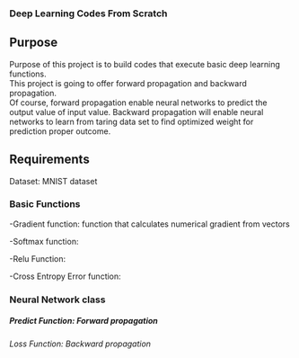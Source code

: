<h3>Deep Learning  Codes From Scratch<h3>

## Purpose

Purpose of this project is to build codes that execute basic deep learning functions. <br>This project is going to offer forward propagation and backward propagation.<br>Of course, forward propagation enable neural networks to predict the output value of input value. Backward propagation will enable neural networks to learn from taring data set to find optimized weight for prediction proper outcome.

## Requirements

Dataset: MNIST dataset

### Basic Functions

-Gradient function: function that calculates numerical gradient from vectors

-Softmax function:

-Relu Function: 

-Cross Entropy Error function:

### Neural Network class

##### Predict Function: Forward propagation 

###### Loss Function: Backward propagation

